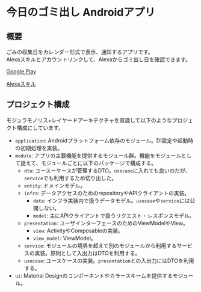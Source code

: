 # 今日のゴミ出し Androidアプリ

## 概要
ごみの収集日をカレンダー形式で表示、通知するアプリです。  
Alexaスキルとアカウントリンクして、Alexaからゴミ出し日を確認できます。

[Google Play](https://play.google.com/store/apps/details?id=net.my.throwtrash&hl=ja)

[Alexaスキル](https://www.amazon.co.jp/quo1987-%E4%BB%8A%E6%97%A5%E3%81%AE%E3%82%B4%E3%83%9F%E5%87%BA%E3%81%97/dp/B07BHTKYDQ)

## プロジェクト構成
モジュラモノリス+レイヤードアーキテクチャを意識して以下のようなプロジェクト構成にしています。

- `application`: Androidプラットフォーム依存のモジュール。DI設定や起動時の初期処理を実装。
- `module`: アプリの主要機能を提供するモジュール群。機能をモジュールとして捉えて、モジュールごとに以下のパッケージで構成する。
  - `dto`: ユースーケースが管理するDTO。`usecase`に入れても良いのだが、`service`でも利用するため切り出した。
  - `entity`: ドメインモデル。
  - `infra`: データアクセスのためのrepositoryやAPIクライアントの実装。
    - `data`: インフラ実装内で扱うデータモデル。`usecase`や`service`には公開しない。
    - `model`: 主にAPIクライアントで扱うリクエスト・レスポンスモデル。
  - `presentation`: ユーザインターフェースのためのViewModelやView。
    - `view`: ActivityやComposableの実装。
    - `view_model`: ViewModel。
  - `service`: モジュールの境界を超えて別のモジュールから利用するサービスの実装。原則として入出力はDTOを利用する。
  - `usecase`: ユースケースの実装。`presentation`との入出力にはDTOを利用する。
- `ui`: Material Designのコンポーネントやカラースキームを提供するモジュール。
